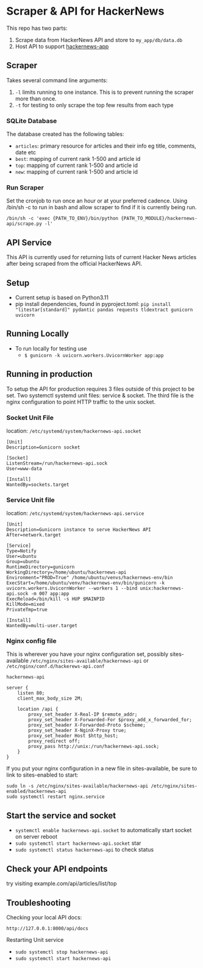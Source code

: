 # Scraper & API for HackerNews

This repo has two parts:

1. Scrape data from HackerNews API and store to `my_app/db/data.db`
2. Host API to support [hackernews-app](<https://github.com/ddxv/hackernews-app>)

## Scraper

Takes several command line arguments:

1. `-l` limits running to one instance. This is to prevent running the scraper more than once.
2. `-t` for testing to only scrape the top few results from each type

### SQLite Database

The database created has the following tables:

- `articles`: primary resource for articles and their info eg title, comments, date etc
- `best`: mapping of current rank 1-500 and article id
- `top`: mapping of current rank 1-500 and article id
- `new`: mapping of current rank 1-500 and article id

### Run Scraper

Set the cronjob to run once an hour or at your preferred cadence. Using /bin/sh -c to run in bash and allow scraper to find if it is currently being run.

```/bin/sh -c 'exec {PATH_TO_ENV}/bin/python {PATH_TO_MODULE}/hackernews-api/scrape.py -l'```

## API Service

This API is currently used for returning lists of current Hacker News articles after being scraped from the official HackerNews API.

## Setup

- Current setup is based on Python3.11
- pip install dependencies, found in pyproject.toml: `pip install "litestar[standard]" pydantic pandas requests tldextract gunicorn uvicorn`

## Running Locally

- To run locally for testing use
  - `$ gunicorn -k uvicorn.workers.UvicornWorker app:app`

## Running in production

To setup the API for production requires 3 files outside of this project to be set. Two systemctl systemd unit files: service & socket. The third file is the nginx configuration to point HTTP traffic to the unix socket.

### Socket Unit File

location: `/etc/systemd/system/hackernews-api.socket`

```Shell
[Unit]
Description=Gunicorn socket

[Socket]
ListenStream=/run/hackernews-api.sock
User=www-data

[Install]
WantedBy=sockets.target
```

### Service Unit file

location: `/etc/systemd/system/hackernews-api.service`

```Shell
[Unit]
Description=Gunicorn instance to serve HackerNews API
After=network.target

[Service]
Type=Notify
User=ubuntu
Group=ubuntu
RuntimeDirectory=gunicorn
WorkingDirectory=/home/ubuntu/hackernews-api
Environment="PROD=True" /home/ubuntu/venvs/hackernews-env/bin
ExecStart=/home/ubuntu/venv/hackernews-env/bin/gunicorn -k uvicorn.workers.UvicornWorker --workers 1 --bind unix:hackernews-api.sock -m 007 app:app
ExecReload=/bin/kill -s HUP $MAINPID
KillMode=mixed
PrivateTmp=true

[Install]
WantedBy=multi-user.target
```

### Nginx config file

This is wherever you have your nginx configuration set, possibly sites-available `/etc/nginx/sites-available/hackernews-api` or `/etc/nginx/conf.d/hackerews-api.conf`

`hackernews-api`

```Nginx
server {
    listen 80;
    client_max_body_size 2M;

    location /api {
        proxy_set_header X-Real-IP $remote_addr;
        proxy_set_header X-Forwarded-For $proxy_add_x_forwarded_for;
        proxy_set_header X-Forwarded-Proto $scheme;
        proxy_set_header X-NginX-Proxy true;
        proxy_set_header Host $http_host;
        proxy_redirect off;
        proxy_pass http://unix:/run/hackernews-api.sock;
    }
}
```

If you put your nginx configuration in a new file in sites-available, be sure to link to sites-enabled to start:

```Shell
sudo ln -s /etc/nginx/sites-available/hackernews-api /etc/nginx/sites-enabled/hackernews-api
sudo systemctl restart nginx.service 
```

## Start the service and socket

- `systemctl enable hackernews-api.socket` to automatically start socket on server reboot
- `sudo systemctl start hackernews-api.socket` star
- `sudo systemctl status hackernews-api` to check status

## Check your API endpoints

try visiting example.com/api/articles/list/top

## Troubleshooting

Checking your local API docs:

`http://127.0.0.1:8000/api/docs`

Restarting Unit service

- `sudo systemctl stop hackernews-api`
- `sudo systemctl start hackernews-api`
